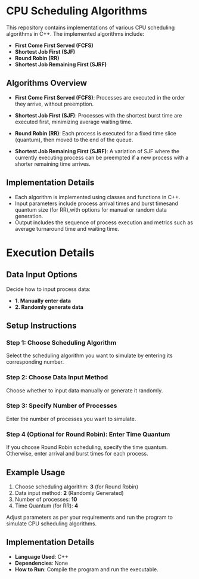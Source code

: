 # CPU Scheduling Algorithms

This repository contains implementations of various CPU scheduling algorithms in C++. The implemented algorithms include:

- **First Come First Served (FCFS)**
- **Shortest Job First (SJF)**
- **Round Robin (RR)**
- **Shortest Job Remaining First (SJRF)**

## Algorithms Overview

- **First Come First Served (FCFS)**: Processes are executed in the order they arrive, without preemption.
  
- **Shortest Job First (SJF)**: Processes with the shortest burst time are executed first, minimizing average waiting time.
  
- **Round Robin (RR)**: Each process is executed for a fixed time slice (quantum), then moved to the end of the queue.
  
- **Shortest Job Remaining First (SJRF)**: A variation of SJF where the currently executing process can be preempted if a new process with a shorter remaining time arrives.

## Implementation Details

- Each algorithm is implemented using classes and functions in C++. 
- Input parameters include process arrival times and burst timesand quantum size (for RR),with options for manual or random data generation.
- Output includes the sequence of process execution and metrics such as average turnaround time and waiting time.

# Execution Details

## Data Input Options

Decide how to input process data:
- **1. Manually enter data**
- **2. Randomly generate data**

## Setup Instructions

### Step 1: Choose Scheduling Algorithm

Select the scheduling algorithm you want to simulate by entering its corresponding number.

### Step 2: Choose Data Input Method

Choose whether to input data manually or generate it randomly.

### Step 3: Specify Number of Processes

Enter the number of processes you want to simulate.

### Step 4 (Optional for Round Robin): Enter Time Quantum

If you choose Round Robin scheduling, specify the time quantum. Otherwise, enter arrival and burst times for each process.

## Example Usage

1. Choose scheduling algorithm: **3** (for Round Robin)
2. Data input method: **2** (Randomly Generated)
3. Number of processes: **10**
4. Time Quantum (for RR): **4**

Adjust parameters as per your requirements and run the program to simulate CPU scheduling algorithms.

## Implementation Details

- **Language Used**: C++
- **Dependencies**: None
- **How to Run**: Compile the program and run the executable.



